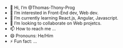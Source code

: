- 👋 Hi, I’m @Thomas-Thony-Prog
- 👀 I’m interested in Front-End dev, Web dev.
- 🌱 I’m currently learning React.js, Angular, Javascript.
- 💞️ I’m looking to collaborate on Web projetcs.
- 📫 How to reach me ...
- 😄 Pronouns: He/Him
- ⚡ Fun fact: ...

<!---
Thomas-Thony-Prog/Thomas-Thony-Prog is a ✨ special ✨ repository because its `README.md` (this file) appears on your GitHub profile.
You can click the Preview link to take a look at your changes.
--->
